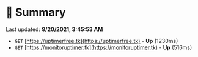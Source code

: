 # 📖 Summary
Last updated: **9/20/2021, 3:45:53 AM**

- `GET` [https://uptimerfree.tk](https://uptimerfree.tk) - **Up** (1230ms)
- `GET` [https://monitoruptimer.tk](https://monitoruptimer.tk) - **Up** (516ms)
